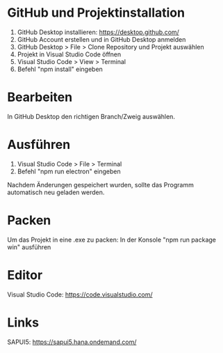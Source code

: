 # GitHub und Projektinstallation
1. GitHub Desktop installieren: https://desktop.github.com/
2. GitHub Account erstellen und in GitHub Desktop anmelden
3. GitHub Desktop > File > Clone Repository und Projekt auswählen
4. Projekt in Visual Studio Code öffnen
5. Visual Studio Code > View > Terminal
6. Befehl "npm install" eingeben

# Bearbeiten
In GitHub Desktop den richtigen Branch/Zweig auswählen.

# Ausführen
1. Visual Studio Code > File > Terminal 
2. Befehl "npm run electron" eingeben 

Nachdem Änderungen gespeichert wurden, sollte das Programm automatisch neu geladen werden.

# Packen
Um das Projekt in eine .exe zu packen: In der Konsole "npm run package win" ausführen

# Editor 
Visual Studio Code: https://code.visualstudio.com/

# Links
SAPUI5: https://sapui5.hana.ondemand.com/
